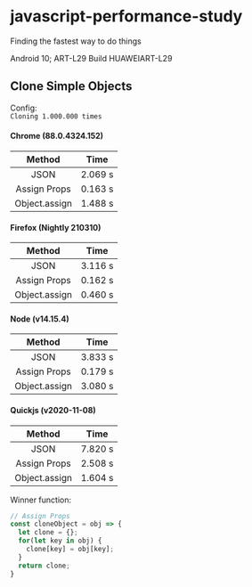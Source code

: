 # javascript-performance-study
Finding the fastest way to do things

Android 10; ART-L29 Build HUAWEIART-L29

## Clone Simple Objects 
Config:  
```Cloning 1.000.000 times```  
  

#### Chrome (88.0.4324.152)   
|    Method     |     Time     |
| :-----------: | :----------:  |
|     JSON      |    2.069 s   |
| Assign Props  |    0.163 s   |
| Object.assign |    1.488 s   |

  

#### Firefox (Nightly 210310)  
|    Method     |     Time     |
| :-----------: | :----------: |
|     JSON      |    3.116 s   |
| Assign Props  |    0.162 s   |
| Object.assign |    0.460 s   |
  
  

#### Node (v14.15.4)   
|    Method     |     Time     |
| :-----------: | :----------: |
|     JSON      |    3.833 s   |
| Assign Props  |    0.179 s   |
| Object.assign |    3.080 s   |

#### Quickjs (v2020-11-08)  
|    Method     |     Time     |
| :-----------: | :----------: |
|     JSON      |    7.820 s   |
| Assign Props  |    2.508 s   |
| Object.assign |    1.604 s   |
  
  
  
Winner function:
```js
// Assign Props
const cloneObject = obj => {
  let clone = {};
  for(let key in obj) {
    clone[key] = obj[key];
  }
  return clone;
}
```

